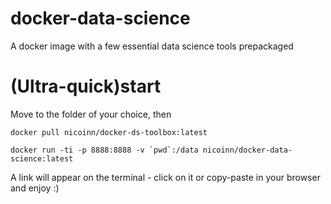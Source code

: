 # docker-data-science
A docker image with a few essential data science tools prepackaged


# (Ultra-quick)start

Move to the folder of your choice, then  

```
docker pull nicoinn/docker-ds-toolbox:latest
```


```
docker run -ti -p 8888:8888 -v `pwd`:/data nicoinn/docker-data-science:latest
```

A link will appear on the terminal - click on it or copy-paste in your browser and enjoy :)
